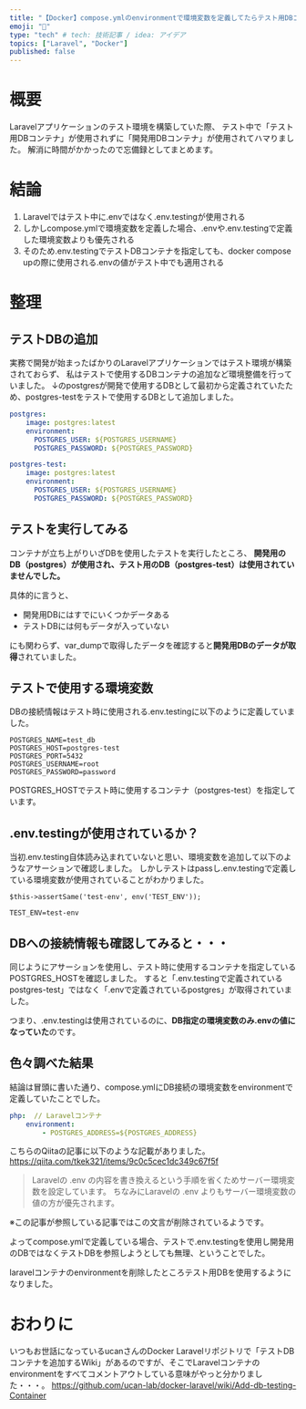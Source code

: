 ```yaml
---
title: "【Docker】compose.ymlのenvironmentで環境変数を定義してたらテスト用DBコンテナが使用されなかった【Laravel】"
emoji: "📝"
type: "tech" # tech: 技術記事 / idea: アイデア
topics: ["Laravel", "Docker"]
published: false
---
```


# 概要
Laravelアプリケーションのテスト環境を構築していた際、
テスト中で「テスト用DBコンテナ」が使用されずに「開発用DBコンテナ」が使用されてハマりました。
解消に時間がかかったので忘備録としてまとめます。

# 結論
1. Laravelではテスト中に.envではなく.env.testingが使用される
2. しかしcompose.ymlで環境変数を定義した場合、.envや.env.testingで定義した環境変数よりも優先される
3. そのため.env.testingでテストDBコンテナを指定しても、docker compose upの際に使用される.envの値がテスト中でも適用される

# 整理
## テストDBの追加
実務で開発が始まったばかりのLaravelアプリケーションではテスト環境が構築されておらず、
私はテストで使用するDBコンテナの追加など環境整備を行っていました。
↓のpostgresが開発で使用するDBとして最初から定義されていたため、postgres-testをテストで使用するDBとして追加しました。

```yml:compose.yml
postgres:
    image: postgres:latest
    environment:
      POSTGRES_USER: ${POSTGRES_USERNAME}
      POSTGRES_PASSWORD: ${POSTGRES_PASSWORD}

postgres-test:
    image: postgres:latest
    environment:
      POSTGRES_USER: ${POSTGRES_USERNAME}
      POSTGRES_PASSWORD: ${POSTGRES_PASSWORD}
```

## テストを実行してみる
コンテナが立ち上がりいざDBを使用したテストを実行したところ、
**開発用のDB（postgres）が使用され、テスト用のDB（postgres-test）は使用されていませんでした。**

具体的に言うと、
- 開発用DBにはすでにいくつかデータある
- テストDBには何もデータが入っていない

にも関わらず、var_dumpで取得したデータを確認すると**開発用DBのデータが取得**されていました。

## テストで使用する環境変数
DBの接続情報はテスト時に使用される.env.testingに以下のように定義していました。

```:.env.testing
POSTGRES_NAME=test_db
POSTGRES_HOST=postgres-test
POSTGRES_PORT=5432
POSTGRES_USERNAME=root
POSTGRES_PASSWORD=password
```

POSTGRES_HOSTでテスト時に使用するコンテナ（postgres-test）を指定しています。

## .env.testingが使用されているか？
当初.env.testing自体読み込まれていないと思い、環境変数を追加して以下のようなアサーションで確認しました。
しかしテストはpassし.env.testingで定義している環境変数が使用されていることがわかりました。

```php:テスト
$this->assertSame('test-env', env('TEST_ENV'));
```
```:.env.testing
TEST_ENV=test-env
```

## DBへの接続情報も確認してみると・・・
同じようにアサーションを使用し、テスト時に使用するコンテナを指定しているPOSTGRES_HOSTを確認しました。
すると「.env.testingで定義されているpostgres-test」ではなく「.envで定義されているpostgres」が取得されていました。

つまり、.env.testingは使用されているのに、**DB指定の環境変数のみ.envの値になっていた**のです。

## 色々調べた結果
結論は冒頭に書いた通り、compose.ymlにDB接続の環境変数をenvironmentで定義していたことでした。

```yml:compose.yml
php:  // Laravelコンテナ
    environment:
        - POSTGRES_ADDRESS=${POSTGRES_ADDRESS}
```

こちらのQiitaの記事に以下のような記載がありました。
https://qiita.com/tkek321/items/9c0c5cec1dc349c67f5f

> Laravelの .env の内容を書き換えるという手順を省くためサーバー環境変数を設定しています。
ちなみにLaravelの .env よりもサーバー環境変数の値の方が優先されます。

※この記事が参照している記事ではこの文言が削除されているようです。

よってcompose.ymlで定義している場合、テストで.env.testingを使用し開発用のDBではなくテストDBを参照しようとしても無理、ということでした。

laravelコンテナのenvironmentを削除したところテスト用DBを使用するようになりました。

# おわりに
いつもお世話になっているucanさんのDocker Laravelリポジトリで「テストDBコンテナを追加するWiki」があるのですが、そこでLaravelコンテナのenvironmentをすべてコメントアウトしている意味がやっと分かりました・・・。
https://github.com/ucan-lab/docker-laravel/wiki/Add-db-testing-Container